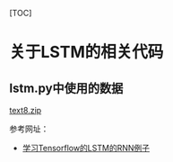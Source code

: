 [TOC]

# 关于LSTM的相关代码

## lstm.py中使用的数据

[text8.zip](http://mattmahoney.net/dc/text8.zip)

参考网址：

- [学习Tensorflow的LSTM的RNN例子](https://blog.csdn.net/qq_28743951/article/details/78109919)
